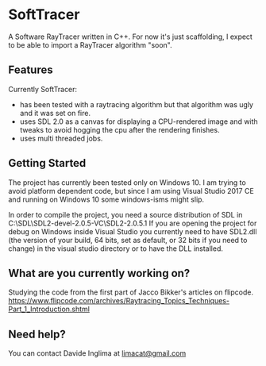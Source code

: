 # SoftTracer
A Software RayTracer written in C++.
For now it's just scaffolding, I expect to be able to import a RayTracer algorithm "soon".

## Features
Currently SoftTracer:
- has been tested with a raytracing algorithm but that algorithm was ugly and it was set on fire.
- uses SDL 2.0 as a canvas for displaying a CPU-rendered image and with tweaks to avoid hogging the cpu after the rendering finishes.
- uses multi threaded jobs.

## Getting Started
The project has currently been tested only on Windows 10. I am trying to avoid platform dependent code, but since I am using Visual Studio 2017 CE and running on Windows 10 some windows-isms might slip.

In order to compile the project, you need a source distribution of SDL in C:\SDL\SDL2-devel-2.0.5-VC\SDL2-2.0.5.1 
If you are opening the project for debug on Windows inside Visual Studio you currently need to have SDL2.dll (the version of your build, 64 bits, set as default, or 32 bits if you need to change) in the visual studio directory or to have the DLL installed. 

## What are you currently working on?
Studying the code from the first part of Jacco Bikker's articles on flipcode.
https://www.flipcode.com/archives/Raytracing_Topics_Techniques-Part_1_Introduction.shtml

## Need help?
You can contact Davide Inglima at limacat@gmail.com

